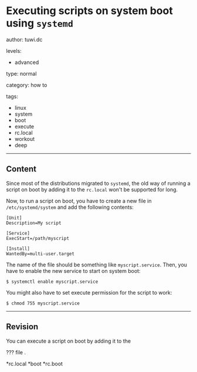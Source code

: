 # Executing scripts on system boot using `systemd`
author: tuwi.dc

levels:

  - advanced

type: normal

category: how to

tags:
  - linux
  - system
  - boot
  - execute
  - rc.local
  - workout
  - deep


---
## Content

Since most of the distributions migrated to `systemd`, the old way of running a script on boot by adding it to the `rc.local` won't be supported for long.

Now, to run a script on boot, you have to create a new file in `/etc/systemd/system` and add the following contents:
```
[Unit]
Description=My script

[Service]
ExecStart=/path/myscript

[Install]
WantedBy=multi-user.target
```
The name of the file should be something like `myscript.service`. Then, you have to enable the new service to start on system boot:
```
$ systemctl enable myscript.service
```
You might also have to set execute permission for the script to work:
```
$ chmod 755 myscript.service
```

---
## Revision

You can execute a script on boot by adding it to the 

???  file .

*rc.local
*boot
*rc.boot